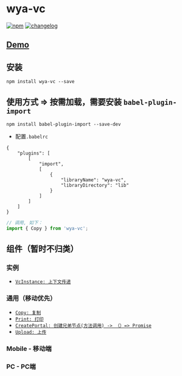 # wya-vc
[![npm][npm-image]][npm-url] [![changelog][changelog-image]][changelog-url]

## [Demo](https://wya-team.github.io/wya-vc/dist/index.html)

## 安装

```vim
npm install wya-vc --save
```

## 使用方式 => 按需加载，需要安装 `babel-plugin-import`
```vim
npm install babel-plugin-import --save-dev
```
- 配置`.babelrc`
```vim
{
	"plugins": [
		[
			"import",
			[
				{
					"libraryName": "wya-vc",
					"libraryDirectory": "lib"
				}
			]
		]
	]
}
```

```js
// 调用, 如下：
import { Copy } from 'wya-vc';
```

## 组件（暂时不归类）
### 实例
- [`VcInstance: 上下文传递`](https://github.com/wya-team/wya-vc/tree/master/src/vc-instance/)
### 通用（移动优先）
- [`Copy: 复制`](https://github.com/wya-team/wya-vc/tree/master/src/copy/)
- [`Print: 打印`](https://github.com/wya-team/wya-vc/tree/master/src/print/)
- [`CreatePortal: 创建兄弟节点(方法调用) -> （）=> Promise`](https://github.com/wya-team/wya-vc/tree/master/src/create-portal/)
- [`Upload: 上传`](https://github.com/wya-team/wya-vc/tree/master/src/upload/)

### Mobile - 移动端

### PC - PC端

<!--  以下内容无视  -->
[changelog-image]: https://img.shields.io/badge/changelog-md-blue.svg
[changelog-url]: CHANGELOG.md

[npm-image]: https://img.shields.io/npm/v/wya-vc.svg
[npm-url]: https://www.npmjs.com/package/wya-vc
